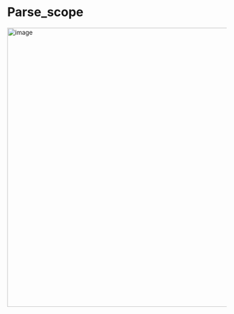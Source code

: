 # Parse_scope

<img width="640" alt="image" src="https://github.com/a033026335/Parse_scope/assets/35503874/d79eed3a-69fd-477f-81e6-a375b084f0a5">
